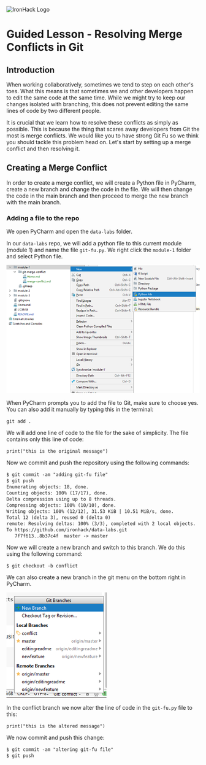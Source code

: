 ![IronHack Logo](https://s3-eu-west-1.amazonaws.com/ih-materials/uploads/upload_d5c5793015fec3be28a63c4fa3dd4d55.png)

# Guided Lesson - Resolving Merge Conflicts in Git

## Introduction
When working collaboratively, sometimes we tend to step on each other's toes. What this means is that sometimes we and other developers happen to edit the same code at the same time. While we might try to keep our changes isolated with branching, this does not prevent editing the same lines of code by two different people.

It is crucial that we learn how to resolve these conflicts as simply as possible. This is because the thing that scares away developers from Git the most is merge conflicts. We would like you to have strong Git Fu so we think you should tackle this problem head on. Let's start by setting up a merge conflict and then resolving it.

## Creating a Merge Conflict

In order to create a merge conflict, we will create a Python file in PyCharm, create a new branch and change the code in the file. We will then change the code in the main branch and then proceed to merge the new branch with the main branch.

### Adding a file to the repo

We open PyCharm and open the `data-labs` folder.

In our `data-labs` repo, we will add a python file to this current module (module 1) and name the file `git-fu.py`. We right click the `module-1` folder and select Python file.

![python file](../images/new-file.PNG) 

When PyCharm prompts you to add the file to Git, make sure to choose yes. You can also add it manually by typing this in the terminal:

```
git add .
```

We will add one line of code to the file for the sake of simplicity. The file contains only this line of code:

```
print("this is the original message")
```

Now we commit and push the repository using the following commands:

```
$ git commit -am "adding git-fu file"
$ git push
Enumerating objects: 18, done.
Counting objects: 100% (17/17), done.
Delta compression using up to 8 threads.
Compressing objects: 100% (10/10), done.
Writing objects: 100% (12/12), 31.53 KiB | 10.51 MiB/s, done.
Total 12 (delta 3), reused 0 (delta 0)
remote: Resolving deltas: 100% (3/3), completed with 2 local objects.
To https://github.com/ironhack/data-labs.git
   7f7f613..8b37c4f  master -> master
```

Now we will create a new branch and switch to this branch. We do this using the following command:

```
$ git checkout -b conflict
```

We can also create a new branch in the git menu on the bottom right in PyCharm.

![git menu](../images/git-menu.PNG)

In the conflict branch we now alter the line of code in the `git-fu.py` file to this:

```
print("this is the altered message")
```

We now commit and push this change:

```
$ git commit -am "altering git-fu file"
$ git push
```
